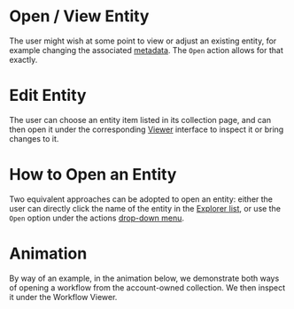 # Open / View Entity

The user might wish at some point to view or adjust an existing entity, for example changing the associated [metadata](metadata.md). The `Open` action allows for that exactly.

# Edit Entity

The user can choose an entity item listed in its collection page, and can then open it under the corresponding [Viewer](../ui/viewer.md) interface to inspect it or bring changes to it. 

# How to Open an Entity

Two equivalent approaches can be adopted to open an entity: either the user can directly click the name of the entity in the [Explorer list](../ui/explorer.md), or use the `Open` option <i class="zmdi zmdi-eye zmdi-hc-border"></i> under the actions [drop-down menu](../ui/explorer.md#action-related-components).

# Animation

By way of an example, in the animation below, we demonstrate both ways of opening a workflow from the account-owned collection. We then inspect it under the Workflow Viewer.

<img data-gifffer="/images/open-workflow.gif" />
